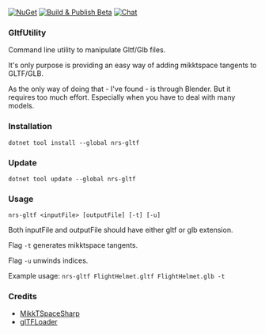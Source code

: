 [![NuGet](https://img.shields.io/nuget/v/nrs-gltf.svg)](https://www.nuget.org/packages/nrs-gltf/)
[![Build & Publish Beta](https://github.com/Nursia3D/GltfUtility/actions/workflows/build-and-publish-beta.yml/badge.svg)](https://github.com/Nursia3D/GltfUtility/actions/workflows/build-and-publish-beta.yml)
[![Chat](https://img.shields.io/discord/628186029488340992.svg)](https://discord.gg/ZeHxhCY)

### GltfUtility
Command line utility to manipulate Gltf/Glb files. 

It's only purpose is providing an easy way of adding mikktspace tangents to GLTF/GLB.

As the only way of doing that - I've found - is through Blender. But it requires too much effort. Especially when you have to deal with many models.

### Installation
`dotnet tool install --global nrs-gltf`

### Update
`dotnet tool update --global nrs-gltf`

### Usage
`nrs-gltf <inputFile> [outputFile] [-t] [-u]`

Both inputFile and outputFile should have either gltf or glb extension.

Flag `-t` generates mikktspace tangents.

Flag `-u` unwinds indices.

Example usage: `nrs-gltf FlightHelmet.gltf FlightHelmet.glb -t`

### Credits
* [MikkTSpaceSharp](https://github.com/rds1983/MikkTSpaceSharp)
* [glTFLoader](https://github.com/KhronosGroup/glTF-CSharp-Loader/tree/main/glTFLoader)

